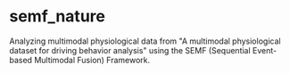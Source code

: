 # semf_nature
Analyzing multimodal physiological data from "A multimodal physiological dataset for driving behavior analysis" using the SEMF (Sequential Event-based Multimodal Fusion) Framework.


